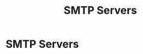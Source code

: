 ﻿---
uid: smtp-servers
locale: en
title: SMTP Servers
dnneditions: DNN Platform, Evoq Content,Evoq Engage
dnnversion: 09.02.00
related-topics: 
---

# SMTP Servers
